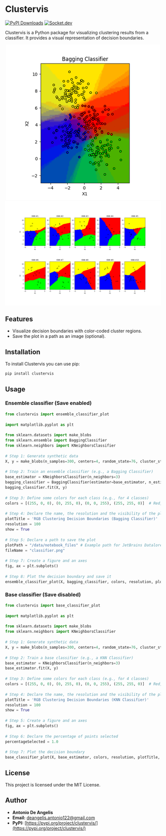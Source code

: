 # Clustervis 

[![PyPI Downloads](https://static.pepy.tech/badge/clustervis)](https://pepy.tech/projects/clustervis) [![Socket.dev](https://socket.dev/api/badge/pypi/package/clustervis)](https://socket.dev/pypi/package/clustervis)

Clustervis is a Python package for visualizing clustering results from a classifier. It provides a visual representation of decision boundaries.

<div align="center">
  <img src="baggingClassifier.png" alt="Bagging Classifier"/>
  <img src="KNNClassifiers.png" alt="KNN Classifiers"/>
</div>

## Features
- Visualize decision boundaries with color-coded cluster regions.
- Save the plot in a path as an image (optional).

## Installation

To install Clustervis you can use pip:
```sh
pip install clustervis
```

## Usage

### Ensemble classifier (Save enabled)

```python
from clustervis import ensemble_classifier_plot

import matplotlib.pyplot as plt

from sklearn.datasets import make_blobs
from sklearn.ensemble import BaggingClassifier
from sklearn.neighbors import KNeighborsClassifier

# Step 1: Generate synthetic data
X, y = make_blobs(n_samples=300, centers=4, random_state=76, cluster_std=1.0)

# Step 2: Train an ensemble classifier (e.g., a Bagging Classifier)
base_estimator = KNeighborsClassifier(n_neighbors=3)
bagging_classifier = BaggingClassifier(estimator=base_estimator, n_estimators=8, max_samples=0.05, random_state=1)
bagging_classifier.fit(X, y)

# Step 3: Define some colors for each class (e.g., for 4 classes)
colors = [(255, 0, 0), (0, 255, 0), (0, 0, 255), (255, 255, 0)]  # Red, Green, Blue, Yellow

# Step 4: Declare the name, the resolution and the visibility of the plot
plotTitle = 'RGB Clustering Decision Boundaries (Bagging Classifier)'
resolution = 100
show = True

# Step 5: Declare a path to save the plot
plotPath = "/data/notebook_files" # Example path for JetBrains Datalore
fileName = "classifier.png"

# Step 7: Create a figure and an axes
fig, ax = plt.subplots()

# Step 8: Plot the decision boundary and save it
ensemble_classifier_plot(X, bagging_classifier, colors, resolution, plotTitle, show, ax, plotPath, fileName)
```

### Base classifier (Save disabled)

```python
from clustervis import base_classifier_plot

import matplotlib.pyplot as plt

from sklearn.datasets import make_blobs
from sklearn.neighbors import KNeighborsClassifier

# Step 1: Generate synthetic data
X, y = make_blobs(n_samples=300, centers=4, random_state=76, cluster_std=1.0)

# Step 2: Train a base classifier (e.g., a KNN Classifier)
base_estimator = KNeighborsClassifier(n_neighbors=3)
base_estimator.fit(X, y)

# Step 3: Define some colors for each class (e.g., for 4 classes)
colors = [(255, 0, 0), (0, 255, 0), (0, 0, 255), (255, 255, 0)]  # Red, Green, Blue, Yellow

# Step 4: Declare the name, the resolution and the visibility of the plot
plotTitle = 'RGB Clustering Decision Boundaries (KNN Classifier)'
resolution = 100
show = True

# Step 5: Create a figure and an axes
fig, ax = plt.subplots()

# Step 6: Declare the percentage of points selected
percentageSelected = 1.0

# Step 7: Plot the decision boundary
base_classifier_plot(X, base_estimator, colors, resolution, plotTitle, show, ax, percentageSelected)
```

## License

This project is licensed under the MIT License.

## Author

- **Antonio De Angelis**  
- **Email:** deangelis.antonio122@gmail.com  
- **PyPI:** [https://pypi.org/project/clustervis/](https://pypi.org/project/clustervis/)
